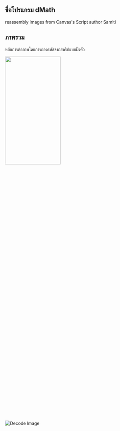 ## ชื่อโปรแกรม dMath 
reassembly images from Canvas's Script
author Samiti

## ภาพรวม
หลักการต่อภาพโดยการถอดรหัสจากสคริปแบบฝั่งตัว

<img src="[https://mma.prnewswire.com/media/1513369/Educative_Logo.jpg](https://github.com/samiti3d/node-whey/blob/main/dMath/public/bot/2BCXY-N-TUVMaHZFRnoyWDlFRGlqdUg0WUE2bkE1MW92VTBjQXcvZi8wcHBZdmVIOD0-1676568025.jpg?raw=true)"  width="60%" height="30%">

![Decode Image](https://github.com/samiti3d/node-whey/blob/main/dMath/public/bot/out/2BCXY-N-TUVMaHZFRnoyWDlFRGlqdUg0WUE2bkE1MW92VTBjQXcvZi8wcHBZdmVIOD0-1676568025.jpg?raw=true)
